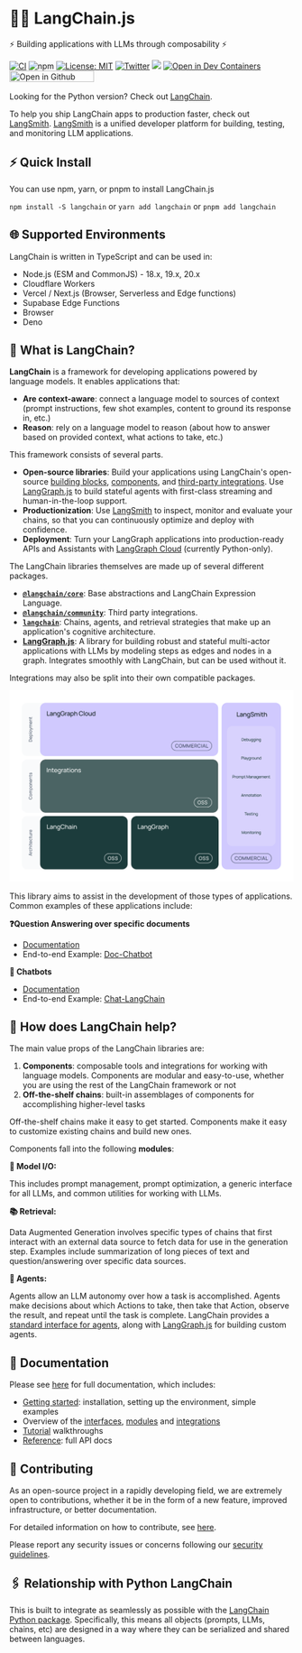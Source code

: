 # 🦜️🔗 LangChain.js

⚡ Building applications with LLMs through composability ⚡

[![CI](https://github.com/langchain-ai/langchainjs/actions/workflows/ci.yml/badge.svg)](https://github.com/langchain-ai/langchainjs/actions/workflows/ci.yml) ![npm](https://img.shields.io/npm/dm/langchain) [![License: MIT](https://img.shields.io/badge/License-MIT-yellow.svg)](https://opensource.org/licenses/MIT) [![Twitter](https://img.shields.io/twitter/url/https/twitter.com/langchainai.svg?style=social&label=Follow%20%40LangChainAI)](https://twitter.com/langchainai) [![](https://dcbadge.vercel.app/api/server/6adMQxSpJS?compact=true&style=flat)](https://discord.gg/6adMQxSpJS) [![Open in Dev Containers](https://img.shields.io/static/v1?label=Dev%20Containers&message=Open&color=blue&logo=visualstudiocode)](https://vscode.dev/redirect?url=vscode://ms-vscode-remote.remote-containers/cloneInVolume?url=https://github.com/langchain-ai/langchainjs)
[<img src="https://github.com/codespaces/badge.svg" title="Open in Github Codespace" width="150" height="20">](https://codespaces.new/langchain-ai/langchainjs)

Looking for the Python version? Check out [LangChain](https://github.com/langchain-ai/langchain).

To help you ship LangChain apps to production faster, check out [LangSmith](https://smith.langchain.com).
[LangSmith](https://smith.langchain.com) is a unified developer platform for building, testing, and monitoring LLM applications.

## ⚡️ Quick Install

You can use npm, yarn, or pnpm to install LangChain.js

`npm install -S langchain` or `yarn add langchain` or `pnpm add langchain`

## 🌐 Supported Environments

LangChain is written in TypeScript and can be used in:

- Node.js (ESM and CommonJS) - 18.x, 19.x, 20.x
- Cloudflare Workers
- Vercel / Next.js (Browser, Serverless and Edge functions)
- Supabase Edge Functions
- Browser
- Deno

## 🤔 What is LangChain?

**LangChain** is a framework for developing applications powered by language models. It enables applications that:
- **Are context-aware**: connect a language model to sources of context (prompt instructions, few shot examples, content to ground its response in, etc.)
- **Reason**: rely on a language model to reason (about how to answer based on provided context, what actions to take, etc.)

This framework consists of several parts.
- **Open-source libraries**: Build your applications using LangChain's open-source [building blocks](https://js.langchain.com/v0.2/docs/concepts#langchain-expression-language), [components](https://js.langchain.com/v0.2/docs/concepts), and [third-party integrations](https://js.langchain.com/v0.2/docs/integrations/platforms/).
Use [LangGraph.js](https://js.langchain.com/v0.2/docs/concepts/#langgraphjs) to build stateful agents with first-class streaming and human-in-the-loop support.
- **Productionization**: Use [LangSmith](https://docs.smith.langchain.com/) to inspect, monitor and evaluate your chains, so that you can continuously optimize and deploy with confidence.
- **Deployment**: Turn your LangGraph applications into production-ready APIs and Assistants with [LangGraph Cloud](https://langchain-ai.github.io/langgraph/cloud/) (currently Python-only).

The LangChain libraries themselves are made up of several different packages.
- **[`@langchain/core`](https://github.com/langchain-ai/langchainjs/blob/main/langchain-core)**: Base abstractions and LangChain Expression Language.
- **[`@langchain/community`](https://github.com/langchain-ai/langchainjs/blob/main/libs/langchain-community)**: Third party integrations.
- **[`langchain`](https://github.com/langchain-ai/langchainjs/blob/main/langchain)**: Chains, agents, and retrieval strategies that make up an application's cognitive architecture.
- **[LangGraph.js](https://langchain-ai.github.io/langgraphjs/)**: A library for building robust and stateful multi-actor applications with LLMs by modeling steps as edges and nodes in a graph. Integrates smoothly with LangChain, but can be used without it.

Integrations may also be split into their own compatible packages.

![LangChain Stack](https://github.com/langchain-ai/langchainjs/blob/main/docs/core_docs/static/svg/langchain_stack_062024.svg)

This library aims to assist in the development of those types of applications. Common examples of these applications include:

**❓Question Answering over specific documents**

- [Documentation](https://js.langchain.com/v0.2/docs/tutorials/rag/)
- End-to-end Example: [Doc-Chatbot](https://github.com/dissorial/doc-chatbot)

**💬 Chatbots**

- [Documentation](https://js.langchain.com/v0.2/docs/tutorials/chatbot)
- End-to-end Example: [Chat-LangChain](https://github.com/langchain-ai/chat-langchain)

## 🚀 How does LangChain help?

The main value props of the LangChain libraries are:
1. **Components**: composable tools and integrations for working with language models. Components are modular and easy-to-use, whether you are using the rest of the LangChain framework or not
2. **Off-the-shelf chains**: built-in assemblages of components for accomplishing higher-level tasks

Off-the-shelf chains make it easy to get started. Components make it easy to customize existing chains and build new ones. 

Components fall into the following **modules**:

**📃 Model I/O:**

This includes prompt management, prompt optimization, a generic interface for all LLMs, and common utilities for working with LLMs.

**📚 Retrieval:**

Data Augmented Generation involves specific types of chains that first interact with an external data source to fetch data for use in the generation step. Examples include summarization of long pieces of text and question/answering over specific data sources.

**🤖 Agents:**

Agents allow an LLM autonomy over how a task is accomplished. Agents make decisions about which Actions to take, then take that Action, observe the result, and repeat until the task is complete. LangChain provides a [standard interface for agents](https://js.langchain.com/v0.2/docs/concepts/#agents), along with [LangGraph.js](https://github.com/langchain-ai/langgraphjs/) for building custom agents.

## 📖 Documentation

Please see [here](https://js.langchain.com) for full documentation, which includes:

- [Getting started](https://js.langchain.com/v0.2/docs/introduction): installation, setting up the environment, simple examples
- Overview of the [interfaces](https://js.langchain.com/v0.2/docs/how_to/lcel_cheatsheet/), [modules](https://js.langchain.com/v0.2/docs/concepts) and [integrations](https://js.langchain.com/v0.2/docs/integrations/platforms/)
- [Tutorial](https://js.langchain.com/v0.2/docs/tutorials/) walkthroughs
- [Reference](https://api.js.langchain.com): full API docs

## 💁 Contributing

As an open-source project in a rapidly developing field, we are extremely open to contributions, whether it be in the form of a new feature, improved infrastructure, or better documentation.

For detailed information on how to contribute, see [here](https://github.com/langchain-ai/langchainjs/blob/main/CONTRIBUTING.md).

Please report any security issues or concerns following our [security guidelines](https://github.com/langchain-ai/langchainjs/blob/main/SECURITY.md).

## 🖇️ Relationship with Python LangChain

This is built to integrate as seamlessly as possible with the [LangChain Python package](https://github.com/langchain-ai/langchain). Specifically, this means all objects (prompts, LLMs, chains, etc) are designed in a way where they can be serialized and shared between languages.
